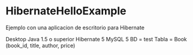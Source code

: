 # HibernateHelloExample
Ejemplo con una aplicacion de escritorio para Hibernate

Desktop
Java 1.5 o superior
Hibernate 5
MySQL 5
BD = test
Tabla = Book (book_id, title, author, price)